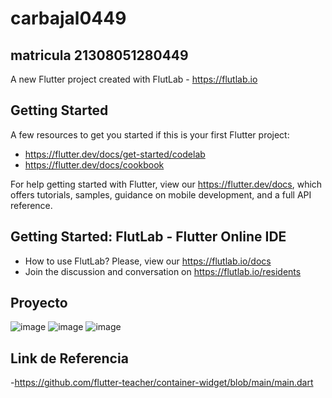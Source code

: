 # carbajal0449
## matricula 21308051280449
A new Flutter project created with FlutLab - https://flutlab.io

## Getting Started

A few resources to get you started if this is your first Flutter project:

- https://flutter.dev/docs/get-started/codelab
- https://flutter.dev/docs/cookbook

For help getting started with Flutter, view our
https://flutter.dev/docs, which offers tutorials,
samples, guidance on mobile development, and a full API reference.

## Getting Started: FlutLab - Flutter Online IDE

- How to use FlutLab? Please, view our https://flutlab.io/docs
- Join the discussion and conversation on https://flutlab.io/residents

## Proyecto
![image](https://github.com/AlBETO128/p13-0449/assets/143547229/6ae4b798-f47b-4630-84b4-115031466603)
![image](https://github.com/AlBETO128/p13-0449/assets/143547229/1bcd0907-bd74-4edf-bb4d-213adb639429)
![image](https://github.com/AlBETO128/p13-0449/assets/143547229/2379ac1c-7a7e-4a93-8084-becceb1552eb)

## Link de Referencia
-https://github.com/flutter-teacher/container-widget/blob/main/main.dart
